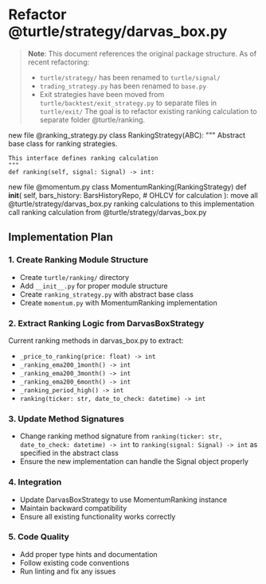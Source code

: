 # Refactor @turtle/strategy/darvas_box.py 

> **Note**: This document references the original package structure. As of recent refactoring:
> - `turtle/strategy/` has been renamed to `turtle/signal/`
> - `trading_strategy.py` has been renamed to `base.py`
> - Exit strategies have been moved from `turtle/backtest/exit_strategy.py` to separate files in `turtle/exit/`
The goal is to refactor existing ranking calculation to 
separate folder @turtle/ranking.

new file @ranking_strategy.py
class RankingStrategy(ABC):
    """
    Abstract base class for ranking strategies.

    This interface defines ranking calculation
    """
    def ranking(self, signal: Signal) -> int:

new file @momentum.py
class MomentumRanking(RankingStrategy)
   def __init__(
        self,
        bars_history: BarsHistoryRepo, # OHLCV for calculation
    ): 
move all @turtle/strategy/darvas_box.py ranking calculations to this implementation
call ranking calculation from @turtle/strategy/darvas_box.py

## Implementation Plan

### 1. Create Ranking Module Structure
- Create `turtle/ranking/` directory
- Add `__init__.py` for proper module structure
- Create `ranking_strategy.py` with abstract base class
- Create `momentum.py` with MomentumRanking implementation

### 2. Extract Ranking Logic from DarvasBoxStrategy
Current ranking methods in darvas_box.py to extract:
- `_price_to_ranking(price: float) -> int`
- `_ranking_ema200_1month() -> int`
- `_ranking_ema200_3month() -> int`
- `_ranking_ema200_6month() -> int`
- `_ranking_period_high() -> int`
- `ranking(ticker: str, date_to_check: datetime) -> int`

### 3. Update Method Signatures
- Change ranking method signature from `ranking(ticker: str, date_to_check: datetime) -> int`
  to `ranking(signal: Signal) -> int` as specified in the abstract class
- Ensure the new implementation can handle the Signal object properly

### 4. Integration
- Update DarvasBoxStrategy to use MomentumRanking instance
- Maintain backward compatibility
- Ensure all existing functionality works correctly

### 5. Code Quality
- Add proper type hints and documentation
- Follow existing code conventions
- Run linting and fix any issues 

